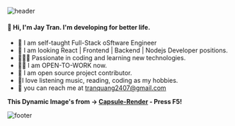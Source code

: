 
![header](https://capsule-render.vercel.app/api?type=waving&color=gradient&height=300&section=header&fontColor=fff&text=%20Code%20%3d%3E%20For%20Life&fontSize=80&textBg=false&animation=fadeIn)

#### 👋 Hi, I'm Jay Tran. I'm developing for better life.

- 🔬 I am self-taught Full-Stack oSftware Engineer
- 🌱 I am looking  React | Frontend | Backend | Nodejs Developer positions.
- 👨🏻‍💻 Passionate in coding and learning new technologies.
- 👨‍🚀 I am OPEN-TO-WORK now.
- 🤔 I am open source project contributor.
- 🏒I love listening music, reading, coding as my hobbies.
- 📧 you can reach me at [tranquang2407@gmail.com](tranquang2407@gmail.com)

**This Dynamic Image's from -> [Capsule-Render](https://github.com/kyechan99/capsule-render) - Press F5!**

![footer](https://capsule-render.vercel.app/api?type=rounded&color=0BDA51&fontColor=fff&height=300&section=footer&text=%20Open%20To%20Work%20&fontSize=80&textBg=false&animation=fadeIn)
<!--

![footer](https://capsule-render.vercel.app/api?type=wave&color=gradient&height=150&section=footer)
-->
